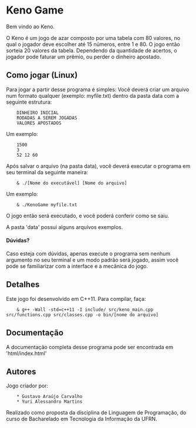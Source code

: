 # Keno Game
Bem vindo ao Keno. 

O Keno é um jogo de azar composto por uma tabela com 80 valores, no qual
o jogador deve escolher até 15 números, entre 1 e 80. O jogo então sorteia 
20 valores da tabela. Dependendo da quantidade de acertos, o jogador pode
faturar um prêmio, ou perder o dinheiro apostado.

## Como jogar (Linux)
Para jogar a partir desse programa é simples: Você deverá criar um arquivo num
formato qualquer (exemplo: myfile.txt) dentro da pasta data com a seguinte estrutura:

```Shell
    DINHEIRO INICIAL
    RODADAS A SEREM JOGADAS
    VALORES APOSTADOS
```
Um exemplo:

```Shell
    1500
    3
    52 12 60
```

Após salvar o arquivo (na pasta data), você deverá executar o programa em seu
terminal da seguinte maneira:

```Shell
    & ./[Nome do executável] [Nome do arquivo]
```

Um exemplo:

```Shell
    & ./KenoGame myfile.txt
```

O jogo então será executado, e você poderá conferir como se saiu.

A pasta 'data' possui alguns arquivos exemplos.

#### Dúvidas?
Caso esteja com dúvidas, apenas execute o programa sem nenhum argumento no seu
terminal e um modo padrão será jogado, assim você pode se familiarizar com a interface
e a mecânica do jogo.

## Detalhes
Este jogo foi desenvolvido em C++11. Para compilar, faça:

```Shell
    & g++ -Wall -std=c++11 -I include/ src/keno_main.cpp src/functions.cpp src/classes.cpp -o bin/[nome do arquivo]
``` 

## Documentação
A documentação completa desse programa pode ser encontrada em 'html/index.html' 

## Autores
Jogo criador por:

```Shell    
    * Gustavo Araújo Carvalho
    * Yuri Alessandro Martins
```

Realizado como proposta da disciplina de Linguagem de Programação, do curso de
Bacharelado em Tecnologia da Informação da UFRN.
